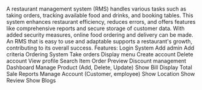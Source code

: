 A restaurant management system (RMS) handles various tasks such as taking orders, tracking available food and drinks, and booking tables. This system enhances restaurant efficiency, reduces errors, and offers features like comprehensive reports and secure storage of customer data. With added security measures, online food ordering and delivery can be made. An RMS that is easy to use and adaptable supports a restaurant's growth, contributing to its overall success.
Features:
Login System
Add admin
Add criteria
Ordering System
Take orders
Display menu
Create account
Delete account
View profile
Search Item
Order Preview
Discount management
Dashboard
Manage Product (Add, Delete, Update)
Show Bill
Display Total Sale Reports
Manage Account (Customer, employee)
Show Location
Show Review
Show Blogs

